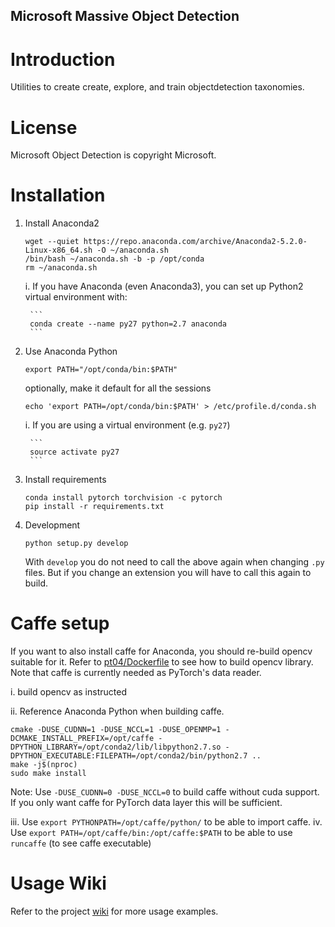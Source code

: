 Microsoft Massive Object Detection
------------


Introduction
============

Utilities to create create, explore, and train objectdetection taxonomies.

License
============
Microsoft Object Detection is copyright Microsoft.

Installation
============

1. Install Anaconda2
    ```
    wget --quiet https://repo.anaconda.com/archive/Anaconda2-5.2.0-Linux-x86_64.sh -O ~/anaconda.sh
    /bin/bash ~/anaconda.sh -b -p /opt/conda
    rm ~/anaconda.sh
    ```
    
    i. If you have Anaconda (even Anaconda3), you can set up Python2 virtual environment with:
        
        ```
        conda create --name py27 python=2.7 anaconda
        ```

2. Use Anaconda Python
    ```
    export PATH="/opt/conda/bin:$PATH"
    ```
    optionally, make it default for all the sessions
    ```
    echo 'export PATH=/opt/conda/bin:$PATH' > /etc/profile.d/conda.sh
    ```
    
    i. If you are using a virtual environment (e.g. `py27`)
        
        ```
        source activate py27
        ```
  
3. Install requirements
    ```
    conda install pytorch torchvision -c pytorch
    pip install -r requirements.txt
    ```

4. Development

    ```
    python setup.py develop
    ```
    With `develop` you do not need to call the above again when changing `.py` 
    files. But if you change an extension you will have to call this again to build.

Caffe setup
===========
If you want to also install caffe for Anaconda, you should re-build opencv suitable for it. 
   Refer to [pt04/Dockerfile](docker/pt04/Dockerfile) to see how to build opencv library.
   Note that caffe is currently needed as PyTorch's data reader.
   
   i. build opencv as instructed
    
   ii. Reference Anaconda Python when building caffe.
   ```
   cmake -DUSE_CUDNN=1 -DUSE_NCCL=1 -DUSE_OPENMP=1 -DCMAKE_INSTALL_PREFIX=/opt/caffe -DPYTHON_LIBRARY=/opt/conda2/lib/libpython2.7.so -DPYTHON_EXECUTABLE:FILEPATH=/opt/conda2/bin/python2.7 ..
   make -j$(nproc)
   sudo make install 
   ```
   Note: Use `-DUSE_CUDNN=0 -DUSE_NCCL=0` to build caffe without cuda support. 
   If you only want caffe for PyTorch data layer this will be sufficient. 
 
   iii. Use `export PYTHONPATH=/opt/caffe/python/` to be able to import caffe.
   iv. Use `export PATH=/opt/caffe/bin:/opt/caffe:$PATH` to be able to use `runcaffe` (to see caffe executable)

Usage Wiki
==========
Refer to the project [wiki](https://github.com/leizhangcn/objectdetection/wiki) for more usage examples.

